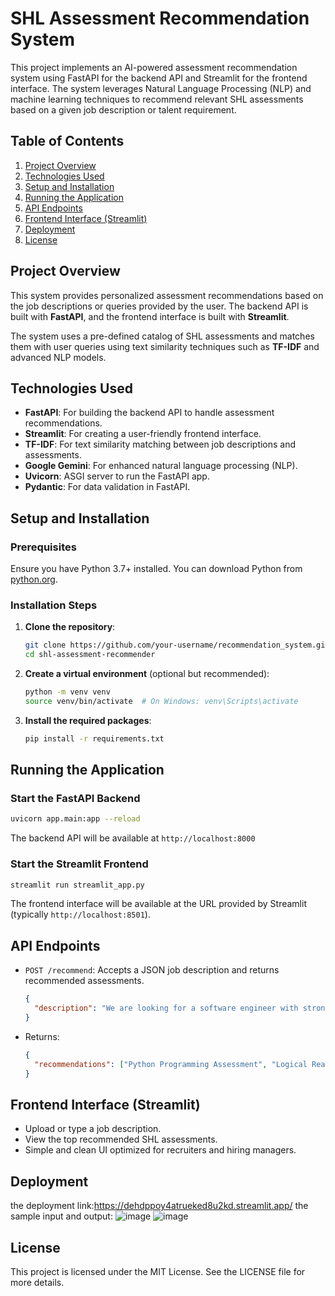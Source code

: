 # SHL Assessment Recommendation System

This project implements an AI-powered assessment recommendation system using FastAPI for the backend API and Streamlit for the frontend interface. The system leverages Natural Language Processing (NLP) and machine learning techniques to recommend relevant SHL assessments based on a given job description or talent requirement.

## Table of Contents

1. [Project Overview](#project-overview)
2. [Technologies Used](#technologies-used)
3. [Setup and Installation](#setup-and-installation)
4. [Running the Application](#running-the-application)
5. [API Endpoints](#api-endpoints)
6. [Frontend Interface (Streamlit)](#frontend-interface-streamlit)
7. [Deployment](#deployment)
8. [License](#license)

## Project Overview

This system provides personalized assessment recommendations based on the job descriptions or queries provided by the user. The backend API is built with **FastAPI**, and the frontend interface is built with **Streamlit**.

The system uses a pre-defined catalog of SHL assessments and matches them with user queries using text similarity techniques such as **TF-IDF** and advanced NLP models.

## Technologies Used

- **FastAPI**: For building the backend API to handle assessment recommendations.
- **Streamlit**: For creating a user-friendly frontend interface.
- **TF-IDF**: For text similarity matching between job descriptions and assessments.
- **Google Gemini**: For enhanced natural language processing (NLP).
- **Uvicorn**: ASGI server to run the FastAPI app.
- **Pydantic**: For data validation in FastAPI.

## Setup and Installation

### Prerequisites

Ensure you have Python 3.7+ installed. You can download Python from [python.org](https://www.python.org/).

### Installation Steps

1. **Clone the repository**:
   ```bash
   git clone https://github.com/your-username/recommendation_system.git
   cd shl-assessment-recommender
   ```

2. **Create a virtual environment** (optional but recommended):
   ```bash
   python -m venv venv
   source venv/bin/activate  # On Windows: venv\Scripts\activate
   ```

3. **Install the required packages**:
   ```bash
   pip install -r requirements.txt
   ```

## Running the Application

### Start the FastAPI Backend
```bash
uvicorn app.main:app --reload
```
The backend API will be available at `http://localhost:8000`

### Start the Streamlit Frontend
```bash
streamlit run streamlit_app.py
```
The frontend interface will be available at the URL provided by Streamlit (typically `http://localhost:8501`).

## API Endpoints

- `POST /recommend`: Accepts a JSON job description and returns recommended assessments.
  ```json
  {
    "description": "We are looking for a software engineer with strong Python and problem-solving skills."
  }
  ```
- Returns:
  ```json
  {
    "recommendations": ["Python Programming Assessment", "Logical Reasoning Test"]
  }
  ```

## Frontend Interface (Streamlit)

- Upload or type a job description.
- View the top recommended SHL assessments.
- Simple and clean UI optimized for recruiters and hiring managers.

## Deployment

the deployment link:https://dehdppoy4atrueked8u2kd.streamlit.app/
the sample input and output:
![image](https://github.com/user-attachments/assets/73d159ec-25af-4298-8037-98776c6886c1)
![image](https://github.com/user-attachments/assets/6f8efa6c-ae08-4dd3-a99e-c95cd5feab5f)


## License

This project is licensed under the MIT License. See the LICENSE file for more details.
